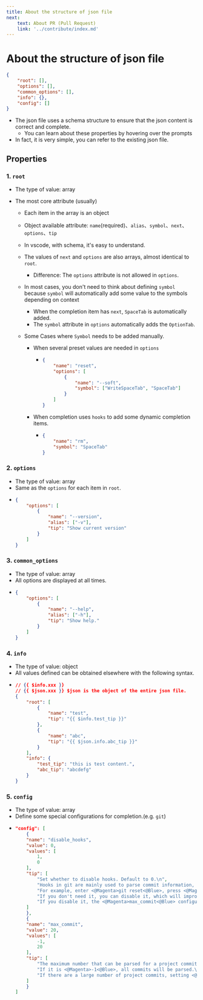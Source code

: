 ```yaml
---
title: About the structure of json file
next:
    text: About PR (Pull Request)
    link: '../contribute/index.md'
---
```


# About the structure of json file

```json
{
	"root": [],
	"options": [],
	"common_options": [],
	"info": {},
	"config": []
}
```

-   The json file uses a schema structure to ensure that the json content is correct and complete.
    -   You can learn about these properties by hovering over the prompts
-   In fact, it is very simple, you can refer to the existing json file.

## Properties

### 1. `root`

-   The type of value: array
-   The most core attribute (usually)

    -   Each item in the array is an object
    -   Object available attribute: `name`(required)、`alias`、`symbol`、`next`、`options`、`tip`
    -   In vscode, with schema, it's easy to understand.
    -   The values of `next` and `options` are also arrays, almost identical to `root`.
        -   Difference: The `options` attribute is not allowed in `options`.
    -   In most cases, you don't need to think about defining `symbol` because `symbol` will automatically add some value to the symbols depending on context
        -   When the completion item has `next`, `SpaceTab` is automatically added.
        -   The `symbol` attribute in `options` automatically adds the `OptionTab`.
    -   Some Cases where `Symbol` needs to be added manually.

        -   When several preset values are needed in `options`

            -   ```json
                {
                	"name": "reset",
                	"options": [
                		{
                			"name": "--soft",
                			"symbol": ["WriteSpaceTab", "SpaceTab"]
                		}
                	]
                }
                ```

        -   When completion uses `hooks` to add some dynamic completion items.
            -   ```json
                {
                	"name": "rm",
                	"symbol": "SpaceTab"
                }
                ```

### 2. `options`

-   The type of value: array
-   Same as the `options` for each item in `root`.
-   ```json
    {
    	"options": [
    		{
    			"name": "--version",
    			"alias": ["-v"],
    			"tip": "Show current version"
    		}
    	]
    }
    ```

### 3. `common_options`

-   The type of value: array
-   All options are displayed at all times.
-   ```json
    {
    	"options": [
    		{
    			"name": "--help",
    			"alias": ["-h"],
    			"tip": "Show help."
    		}
    	]
    }
    ```

### 4. `info`

-   The type of value: object
-   All values defined can be obtained elsewhere with the following syntax.
-   ```json
    // {{ $info.xxx }}
    // {{ $json.xxx }} $json is the object of the entire json file.
    {
    	"root": [
    		{
    			"name": "test",
    			"tip": "{{ $info.test_tip }}"
    		},
    		{
    			"name": "abc",
    			"tip": "{{ $json.info.abc_tip }}"
    		}
    	],
    	"info": {
    		"test_tip": "this is test content.",
    		"abc_tip": "abcdefg"
    	}
    }
    ```

### 5. `config`

-   The type of value: array
-   Define some special configurations for completion.(e.g. `git`)
-   ```json
    "config": [
        {
        "name": "disable_hooks",
        "value": 0,
        "values": [
            1,
            0
        ],
        "tip": [
            "Set whether to disable hooks. Default to 0.\n",
            "Hooks in git are mainly used to parse commit information, branch information, etc., and then dynamically add them to some completions (such as reset,checkout,branch, etc.)\n",
            "For example, enter <@Magenta>git reset<@Blue>, press <@Magenta>Space<@Blue> and <@Magenta>Tab<@Blue>, and you can get the resolved commit completions.\n",
            "If you don't need it, you can disable it, which will improve the loading speed of the completion.\n",
            "If you disable it, the <@Magenta>max_commit<@Blue> configuration will also be invalid."
        ]
        },
        {
        "name": "max_commit",
        "value": 20,
        "values": [
            -1,
            20
        ],
        "tip": [
            "The maximum number that can be parsed for a project commit.\n",
            "If it is <@Magenta>-1<@Blue>, all commits will be parsed.\n",
            "If there are a large number of project commits, setting <@Magenta>-1<@Blue> will affect the loading speed of the completion."
        ]
        }
    ]
    ```

